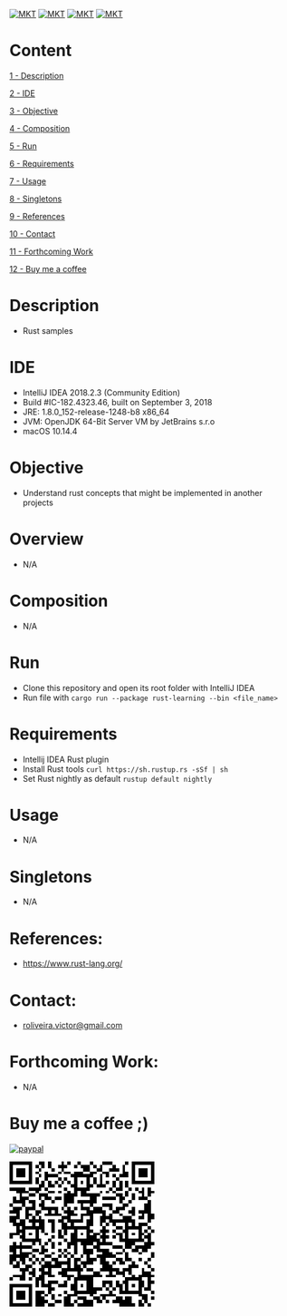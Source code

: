 [![MKT](https://img.shields.io/badge/version-v1.0.0-blue.svg)](https://img.shields.io/badge/version-v1.0.0-blue.svg)
[![MKT](https://img.shields.io/badge/language-multi-orange.svg)](https://img.shields.io/badge/language-Java-orange.svg)
[![MKT](https://img.shields.io/badge/platform-Android-lightgrey.svg)](https://img.shields.io/badge/platform-Android-lightgrey.svg)
[![MKT](https://img.shields.io/badge/license-Copyleft-red.svg)](./LICENSE)

# Content

[1 - Description](#description)

[2 - IDE](#ide)

[3 - Objective](#objective)

[4 - Composition](#composition)

[5 - Run](#run)

[6 - Requirements](#requirements)

[7 - Usage](#usage)

[8 - Singletons](#singletons)

[9 - References](#references)

[10 - Contact](#contact)

[11 - Forthcoming Work](#forthcoming-work)

[12 - Buy me a coffee](#buy-me-a-coffee-)

# Description

  - Rust samples

# IDE

- IntelliJ IDEA 2018.2.3 (Community Edition)
- Build #IC-182.4323.46, built on September 3, 2018
- JRE: 1.8.0_152-release-1248-b8 x86_64
- JVM: OpenJDK 64-Bit Server VM by JetBrains s.r.o
- macOS 10.14.4

# Objective

  - Understand rust concepts that might be implemented in another projects

# Overview

  - N/A

# Composition

  - N/A

# Run

  - Clone this repository and open its root folder with IntelliJ IDEA
  - Run file with `cargo run --package rust-learning --bin <file_name>`

# Requirements

  - Intellij IDEA Rust plugin
  - Install Rust tools `curl https://sh.rustup.rs -sSf | sh`
  - Set Rust nightly as default `rustup default nightly`

# Usage

  - N/A

# Singletons

  - N/A

#   References:

  - https://www.rust-lang.org/

#   Contact:

  - roliveira.victor@gmail.com

#   Forthcoming Work:

  - N/A

#   Buy me a coffee ;)

  [![paypal](https://www.paypalobjects.com/en_US/i/btn/btn_donateCC_LG.gif)](https://www.paypal.com/cgi-bin/webscr?cmd=_donations&business=5VY87PA2ETA6A&item_name=Buy+me+a+coffe+%3B%29&currency_code=USD&source=url)

  ![qr.png](assets/qr.png)
